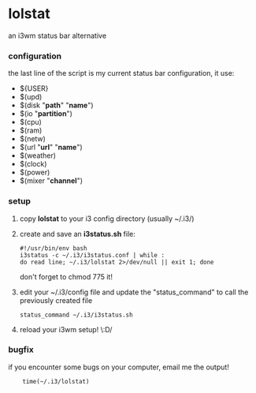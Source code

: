 # lolstat
an i3wm status bar alternative

### configuration

the last line of the script is my current status bar configuration, it use:

* ${USER}
* $(upd)
* $(disk "**path**" "**name**")
* $(io "**partition**")
* $(cpu)
* $(ram)
* $(netw)
* $(url "**url**" "**name**")
* $(weather)
* $(clock)
* $(power)
* $(mixer "**channel**")

### setup

1.  copy **lolstat** to your i3 config directory (usually ~/.i3/)

2.  create and save an **i3status.sh** file:

        #!/usr/bin/env bash
        i3status -c ~/.i3/i3status.conf | while :
        do read line; ~/.i3/lolstat 2>/dev/null || exit 1; done

    don't forget to chmod 775 it!

3.  edit your ~/.i3/config file and update the "status_command" to call the previously created file

        status_command ~/.i3/i3status.sh

4.  reload your i3wm setup! \\:D/

### bugfix

if you encounter some bugs on your computer, email me the output!

        time(~/.i3/lolstat)
